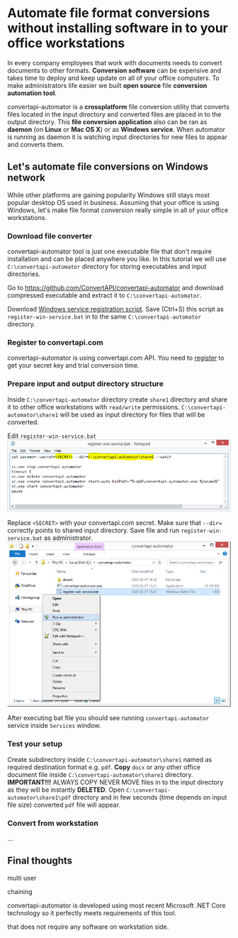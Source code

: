 # **Automate file format conversions** without installing software in to your office workstations

In every company employees that work with documents needs to convert documents to other formats.
**Conversion software** can be expensive and takes time to deploy and keep update on all of your office computers.
To make administrators life easier we built **open source** file **conversion automation tool**.

convertapi-automator is a **crossplatform** file conversion utility that converts files located in the input directory and converted files are placed in to the output directory.
This **file conversion application** also can be ran as **daemon** (on **Linux** or **Mac OS X**) or as **Windows service**.
When automator is running as daemon it is watching input directories for new files to appear and converts them.

## Let's automate file conversions on Windows network
While other platforms are gaining popularity Windows still stays most popular desktop OS used in business.
Assuming that your office is using Windows, let's make file format conversion really simple in all of your office workstations.

### **Download file converter**
convertapi-automator tool is just one executable file that don't require installation and can be placed anywhere you like.
In this tutorial we will use `C:\convertapi-automator` directory for storing executables and input directories.

Go to https://github.com/ConvertAPI/convertapi-automator and download compressed executable and extract it to `C:\convertapi-automator`.

Download [Windows service registration script](https://raw.githubusercontent.com/ConvertAPI/convertapi-automator/master/Cli/register-win-service.bat).
Save (Ctrl+S) this script as `register-win-service.bat` in to the same `C:\convertapi-automator` directory. 

### Register to convertapi.com
convertapi-automator is using convertapi.com API.
You need to [register](https://www.convertapi.com/a/su) to get your secret key and trial conversion time. 

### Prepare input and output directory structure
Inside `C:\convertapi-automator` directory create `share1` directory and share it to other office workstations with `read/write` permissions.
`C:\convertapi-automator\share1` will be used as input directory for files that will be converted.

Edit `register-win-service.bat`
![Image description](register-service.png)

Replace `<SECRET>` with your convertapi.com secret.
Make sure that `--dir=` correctly points to shared input directory.
Save file and run `register-win-service.bat` as administrator.
![Image description](register-service-run.png)

After executing bat file you should see running `convertapi-automator` service inside `Services` window.

### Test your setup 
Create subdirectory inside `C:\convertapi-automator\share1` named as required destination format e.g. `pdf`.
**Copy** `docx` or any other office document file inside `C:\convertapi-automator\share1` directory.
**IMPORTANT!!!** ALWAYS COPY NEVER MOVE files in to the input directory as they will be instantly **DELETED**.
 Open `C:\convertapi-automator\share1\pdf` directory and in few seconds (time depends on input file size) converted `pdf` file will appear.

### Convert from workstation
...

## Final thoughts
multi user

chaining

convertapi-automator is developed using most recent Microsoft .NET Core technology so it perfectly meets requirements of this tool.

that does not require any software on workstation side.
